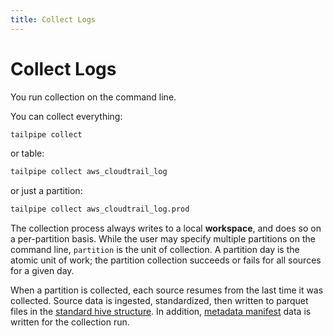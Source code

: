 ```yaml
---
title: Collect Logs
---
```


# Collect Logs

You run collection on the command line.

You can collect everything:

```bash
tailpipe collect
```

or table:

```bash
tailpipe collect aws_cloudtrail_log
```

or just a partition:

```bash
tailpipe collect aws_cloudtrail_log.prod
```

The collection process always writes to a local **workspace**, and does so on a per-partition basis.  While the user may specify multiple partitions on the command line, `partition` is the unit of collection.  A partition day is the atomic unit of work; the partition collection succeeds or fails for all sources for a given day.

When a partition is collected, each source resumes from the last time it was collected.  Source data is ingested, standardized, then written to parquet files in the [standard hive structure](tbd).  In addition, [metadata manifest](tbd) data is written for the collection run. 

